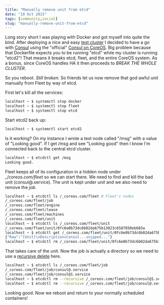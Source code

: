 ```yaml
---
title: "Manually remove unit from etcd"
date: "19 Oct 2015"
tags: [community,social]
slug: "manually-remove-unit-from-etcd"
---
```


Long story short I was playing with Docker and got myself into quite the bind.
After deploying a nice and easy [test cluster][b5a97b28] I decided to have a go
with [Consul][4f7f25c3] using the "official" [Consul on CoreOS][d25060d0]. Big
problem because that Dockerfile expects you to be running "etcd" while my
cluster is running "etcd2"! That means it breaks etcd, fleet, and the entire
CoreOS system. As a bonus, since CoreOS handles HA it then proceeds to _BREAK
THE WHOLE CLUSTER_.

So you reboot. _Still broken._ So friends let us now remove that god awful unit
manually from Fleet by way of etcd.

First let's kill all the services:

```bash
localhost ~ $ systemctl stop docker
localhost ~ $ systemctl stop fleet
localhost ~ $ systemctl stop etcd
```

Start etcd2 back up:

```bash
localhost ~ $ systemctl start etcd2
```

Is it working? On my instance I wrote a test node called "/msg" with a value of
"Looking good". If I get /msg and see "Looking good" then I know I'm connected
back to the central etcd cluster.

```bash
localhost ~ $ etcdctl get /msg
Looking good.
```

Fleet keeps all of its configuration in a hidden node under _/_coreos.com/fleet_
so we can start there. We need to find and kill the bad unit (consul@.service).
The unit is kept under _unit_ and we also need to remove the _job_.

```bash
localhost ~ $ etcdctl ls /_coreos.com/fleet # Fleet's nodes
/_coreos.com/fleet/job
/_coreos.com/fleet/engine
/_coreos.com/fleet/lease
/_coreos.com/fleet/machines
/_coreos.com/fleet/unit
localhost ~ $ etcdctl ls /_coreos.com/fleet/unit
/_coreos.com/fleet/unit/0fc6e0b73dc6b02da675b13023c6587850eb603a
localhost ~ $ etcdctl get /_coreos.com/fleet/unit/0fc6e0b73dc6b02da675b13023c6587850eb603a
{"Raw":"[Unit]\nDescription=Consul...snipped..."}
localhost ~ $ etcdctl rm /_coreos.com/fleet/unit/0fc6e0b73dc6b02da675b13023c6587850eb603a
```

That takes care of the unit. Now the job is actually a directory so we need to
use a [recursive delete][024d3321] here.

```bash
localhost ~ $ etcdctl ls /_coreos.com/fleet/job
/_coreos.com/fleet/job/consul@.service
/_coreos.com/fleet/job/consul@1.service
localhost ~ $ etcdctl rm --recursive /_coreos.com/fleet/job/consul@1.service
localhost ~ $ etcdctl rm --recursive /_coreos.com/fleet/job/consul@.service
```

Looking good. Now we reboot and return to your normally scheduled containers!



  [b5a97b28]: https://coreos.com/os/docs/latest/cluster-architectures.html "Cluster Architectures"
  [4f7f25c3]: https://www.consul.io/ "Consul"
  [d25060d0]: https://github.com/democracyworks/consul-coreos "Consul on CoreOS - GitHub"
  [024d3321]: https://github.com/coreos/etcd/tree/master/etcdctl#deleting-a-key "Etcd Deleting a Key"
